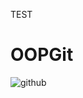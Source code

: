 TEST
# OOPGit

![github](https://github.githubassets.com/images/modules/open_graph/github-mark.png)
